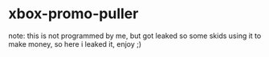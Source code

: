 # xbox-promo-puller

note: this is not programmed by me, but got leaked so some skids using it to make money, 
so here i leaked it, enjoy ;)
